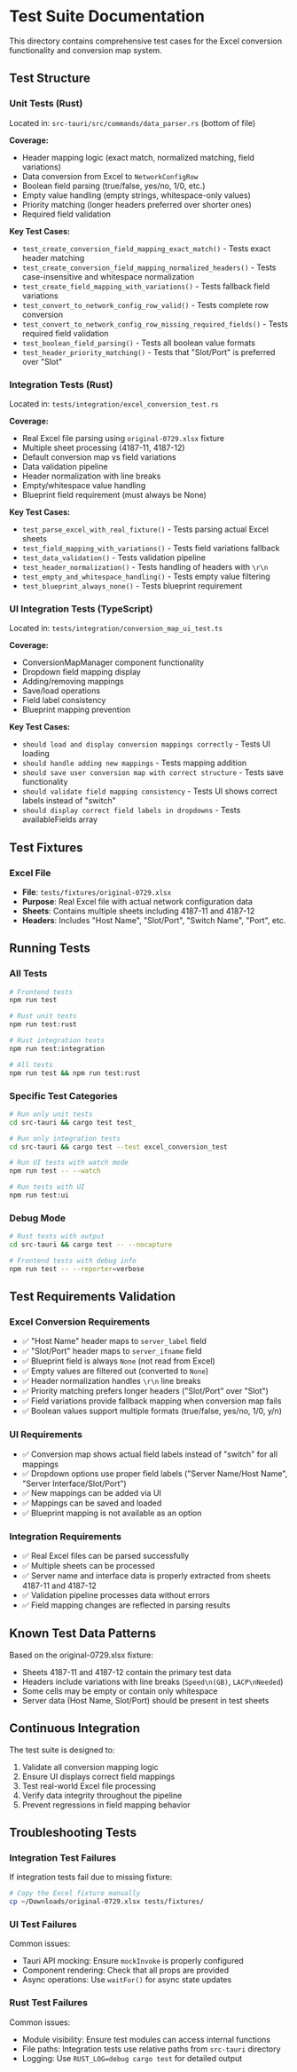 # Test Suite Documentation

This directory contains comprehensive test cases for the Excel conversion functionality and conversion map system.

## Test Structure

### Unit Tests (Rust)
Located in: `src-tauri/src/commands/data_parser.rs` (bottom of file)

**Coverage:**
- Header mapping logic (exact match, normalized matching, field variations)
- Data conversion from Excel to `NetworkConfigRow`
- Boolean field parsing (true/false, yes/no, 1/0, etc.)
- Empty value handling (empty strings, whitespace-only values)
- Priority matching (longer headers preferred over shorter ones)
- Required field validation

**Key Test Cases:**
- `test_create_conversion_field_mapping_exact_match()` - Tests exact header matching
- `test_create_conversion_field_mapping_normalized_headers()` - Tests case-insensitive and whitespace normalization
- `test_create_field_mapping_with_variations()` - Tests fallback field variations
- `test_convert_to_network_config_row_valid()` - Tests complete row conversion
- `test_convert_to_network_config_row_missing_required_fields()` - Tests required field validation
- `test_boolean_field_parsing()` - Tests all boolean value formats
- `test_header_priority_matching()` - Tests that "Slot/Port" is preferred over "Slot"

### Integration Tests (Rust)
Located in: `tests/integration/excel_conversion_test.rs`

**Coverage:**
- Real Excel file parsing using `original-0729.xlsx` fixture
- Multiple sheet processing (4187-11, 4187-12)
- Default conversion map vs field variations
- Data validation pipeline
- Header normalization with line breaks
- Empty/whitespace value handling
- Blueprint field requirement (must always be None)

**Key Test Cases:**
- `test_parse_excel_with_real_fixture()` - Tests parsing actual Excel sheets
- `test_field_mapping_with_variations()` - Tests field variations fallback
- `test_data_validation()` - Tests validation pipeline
- `test_header_normalization()` - Tests handling of headers with `\r\n`
- `test_empty_and_whitespace_handling()` - Tests empty value filtering
- `test_blueprint_always_none()` - Tests blueprint requirement

### UI Integration Tests (TypeScript)
Located in: `tests/integration/conversion_map_ui_test.ts`

**Coverage:**
- ConversionMapManager component functionality
- Dropdown field mapping display
- Adding/removing mappings
- Save/load operations
- Field label consistency
- Blueprint mapping prevention

**Key Test Cases:**
- `should load and display conversion mappings correctly` - Tests UI loading
- `should handle adding new mappings` - Tests mapping addition
- `should save user conversion map with correct structure` - Tests save functionality
- `should validate field mapping consistency` - Tests UI shows correct labels instead of "switch"
- `should display correct field labels in dropdowns` - Tests availableFields array

## Test Fixtures

### Excel File
- **File**: `tests/fixtures/original-0729.xlsx`
- **Purpose**: Real Excel file with actual network configuration data
- **Sheets**: Contains multiple sheets including 4187-11 and 4187-12
- **Headers**: Includes "Host Name", "Slot/Port", "Switch Name", "Port", etc.

## Running Tests

### All Tests
```bash
# Frontend tests
npm run test

# Rust unit tests
npm run test:rust

# Rust integration tests  
npm run test:integration

# All tests
npm run test && npm run test:rust
```

### Specific Test Categories
```bash
# Run only unit tests
cd src-tauri && cargo test test_

# Run only integration tests
cd src-tauri && cargo test --test excel_conversion_test

# Run UI tests with watch mode
npm run test -- --watch

# Run tests with UI
npm run test:ui
```

### Debug Mode
```bash
# Rust tests with output
cd src-tauri && cargo test -- --nocapture

# Frontend tests with debug info
npm run test -- --reporter=verbose
```

## Test Requirements Validation

### Excel Conversion Requirements
- ✅ "Host Name" header maps to `server_label` field
- ✅ "Slot/Port" header maps to `server_ifname` field  
- ✅ Blueprint field is always `None` (not read from Excel)
- ✅ Empty values are filtered out (converted to `None`)
- ✅ Header normalization handles `\r\n` line breaks
- ✅ Priority matching prefers longer headers ("Slot/Port" over "Slot")
- ✅ Field variations provide fallback mapping when conversion map fails
- ✅ Boolean values support multiple formats (true/false, yes/no, 1/0, y/n)

### UI Requirements
- ✅ Conversion map shows actual field labels instead of "switch" for all mappings
- ✅ Dropdown options use proper field labels ("Server Name/Host Name", "Server Interface/Slot/Port")
- ✅ New mappings can be added via UI
- ✅ Mappings can be saved and loaded
- ✅ Blueprint mapping is not available as an option

### Integration Requirements  
- ✅ Real Excel files can be parsed successfully
- ✅ Multiple sheets can be processed
- ✅ Server name and interface data is properly extracted from sheets 4187-11 and 4187-12
- ✅ Validation pipeline processes data without errors
- ✅ Field mapping changes are reflected in parsing results

## Known Test Data Patterns

Based on the original-0729.xlsx fixture:
- Sheets 4187-11 and 4187-12 contain the primary test data
- Headers include variations with line breaks (`Speed\n(GB)`, `LACP\nNeeded`)
- Some cells may be empty or contain only whitespace
- Server data (Host Name, Slot/Port) should be present in test sheets

## Continuous Integration

The test suite is designed to:
1. Validate all conversion mapping logic
2. Ensure UI displays correct field mappings
3. Test real-world Excel file processing
4. Verify data integrity throughout the pipeline
5. Prevent regressions in field mapping behavior

## Troubleshooting Tests

### Integration Test Failures
If integration tests fail due to missing fixture:
```bash
# Copy the Excel fixture manually
cp ~/Downloads/original-0729.xlsx tests/fixtures/
```

### UI Test Failures
Common issues:
- Tauri API mocking: Ensure `mockInvoke` is properly configured
- Component rendering: Check that all props are provided
- Async operations: Use `waitFor()` for async state updates

### Rust Test Failures
Common issues:
- Module visibility: Ensure test modules can access internal functions
- File paths: Integration tests use relative paths from `src-tauri` directory
- Logging: Use `RUST_LOG=debug cargo test` for detailed output